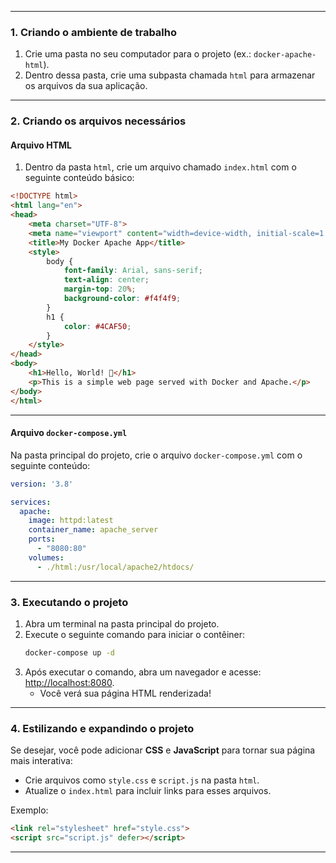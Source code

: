 

---

### **1. Criando o ambiente de trabalho**
1. Crie uma pasta no seu computador para o projeto (ex.: `docker-apache-html`).
2. Dentro dessa pasta, crie uma subpasta chamada `html` para armazenar os arquivos da sua aplicação.

---

### **2. Criando os arquivos necessários**

#### **Arquivo HTML**
1. Dentro da pasta `html`, crie um arquivo chamado `index.html` com o seguinte conteúdo básico:
```html
<!DOCTYPE html>
<html lang="en">
<head>
    <meta charset="UTF-8">
    <meta name="viewport" content="width=device-width, initial-scale=1.0">
    <title>My Docker Apache App</title>
    <style>
        body {
            font-family: Arial, sans-serif;
            text-align: center;
            margin-top: 20%;
            background-color: #f4f4f9;
        }
        h1 {
            color: #4CAF50;
        }
    </style>
</head>
<body>
    <h1>Hello, World! 🚀</h1>
    <p>This is a simple web page served with Docker and Apache.</p>
</body>
</html>
```

---

#### **Arquivo `docker-compose.yml`**
Na pasta principal do projeto, crie o arquivo `docker-compose.yml` com o seguinte conteúdo:
```yaml
version: '3.8'

services:
  apache:
    image: httpd:latest
    container_name: apache_server
    ports:
      - "8080:80"
    volumes:
      - ./html:/usr/local/apache2/htdocs/
```

---

### **3. Executando o projeto**

1. Abra um terminal na pasta principal do projeto.
2. Execute o seguinte comando para iniciar o contêiner:
   ```bash
   docker-compose up -d
   ```
3. Após executar o comando, abra um navegador e acesse: [http://localhost:8080](http://localhost:8080).
   - Você verá sua página HTML renderizada!

---

### **4. Estilizando e expandindo o projeto**
Se desejar, você pode adicionar **CSS** e **JavaScript** para tornar sua página mais interativa:
- Crie arquivos como `style.css` e `script.js` na pasta `html`.
- Atualize o `index.html` para incluir links para esses arquivos.

Exemplo:
```html
<link rel="stylesheet" href="style.css">
<script src="script.js" defer></script>
```

---

